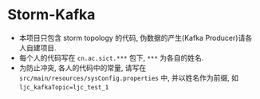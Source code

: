 # Storm-Kafka

* 本项目只包含 storm topology 的代码, 伪数据的产生(Kafka Producer)请各人自建项目.
* 每个人的代码写在 `cn.ac.sict.***` 包下, `***` 为各自的姓名.
* 为防止冲突, 各人的代码中的常量, 请写在 `src/main/resources/sysConfig.properties` 中, 并以姓名作为前缀, 如 `ljc_kafkaTopic=ljc_test_1`
